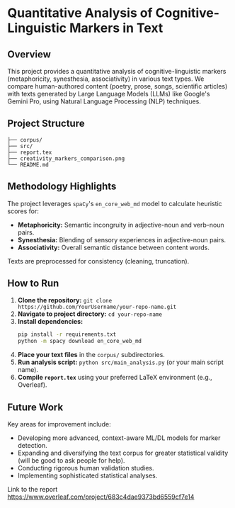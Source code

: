 # Quantitative Analysis of Cognitive-Linguistic Markers in Text

## Overview

This project provides a quantitative analysis of cognitive-linguistic markers (metaphoricity, synesthesia, associativity) in various text types. We compare human-authored content (poetry, prose, songs, scientific articles) with texts generated by Large Language Models (LLMs) like Google's Gemini Pro, using Natural Language Processing (NLP) techniques.

## Project Structure
```
├── corpus/     
├── src/           
├── report.tex     
├── creativity_markers_comparison.png 
└── README.md    
```

## Methodology Highlights

The project leverages `spaCy`'s `en_core_web_md` model to calculate heuristic scores for:
* **Metaphoricity:** Semantic incongruity in adjective-noun and verb-noun pairs.
* **Synesthesia:** Blending of sensory experiences in adjective-noun pairs.
* **Associativity:** Overall semantic distance between content words.

Texts are preprocessed for consistency (cleaning, truncation).

## How to Run

1.  **Clone the repository:** `git clone https://github.com/YourUsername/your-repo-name.git`
2.  **Navigate to project directory:** `cd your-repo-name`
3.  **Install dependencies:**
    ```bash
    pip install -r requirements.txt
    python -m spacy download en_core_web_md
    ```
4.  **Place your text files** in the `corpus/` subdirectories.
5.  **Run analysis script:** `python src/main_analysis.py` (or your main script name).
6.  **Compile `report.tex`** using your preferred LaTeX environment (e.g., Overleaf).

## Future Work

Key areas for improvement include:
* Developing more advanced, context-aware ML/DL models for marker detection.
* Expanding and diversifying the text corpus for greater statistical validity (will be good to ask people for help).
* Conducting rigorous human validation studies.
* Implementing sophisticated statistical analyses.

Link to the report https://www.overleaf.com/project/683c4dae9373bd6559cf7e14
